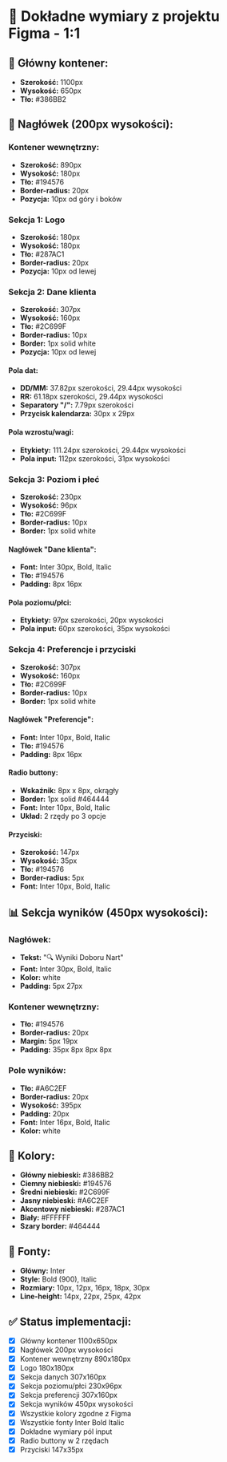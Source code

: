 # 📐 Dokładne wymiary z projektu Figma - 1:1

## 🎯 **Główny kontener:**
- **Szerokość:** 1100px
- **Wysokość:** 650px
- **Tło:** #386BB2

## 📱 **Nagłówek (200px wysokości):**

### **Kontener wewnętrzny:**
- **Szerokość:** 890px
- **Wysokość:** 180px
- **Tło:** #194576
- **Border-radius:** 20px
- **Pozycja:** 10px od góry i boków

### **Sekcja 1: Logo**
- **Szerokość:** 180px
- **Wysokość:** 180px
- **Tło:** #287AC1
- **Border-radius:** 20px
- **Pozycja:** 10px od lewej

### **Sekcja 2: Dane klienta**
- **Szerokość:** 307px
- **Wysokość:** 160px
- **Tło:** #2C699F
- **Border-radius:** 10px
- **Border:** 1px solid white
- **Pozycja:** 10px od lewej

#### **Pola dat:**
- **DD/MM:** 37.82px szerokości, 29.44px wysokości
- **RR:** 61.18px szerokości, 29.44px wysokości
- **Separatory "/":** 7.79px szerokości
- **Przycisk kalendarza:** 30px x 29px

#### **Pola wzrostu/wagi:**
- **Etykiety:** 111.24px szerokości, 29.44px wysokości
- **Pola input:** 112px szerokości, 31px wysokości

### **Sekcja 3: Poziom i płeć**
- **Szerokość:** 230px
- **Wysokość:** 96px
- **Tło:** #2C699F
- **Border-radius:** 10px
- **Border:** 1px solid white

#### **Nagłówek "Dane klienta":**
- **Font:** Inter 30px, Bold, Italic
- **Tło:** #194576
- **Padding:** 8px 16px

#### **Pola poziomu/płci:**
- **Etykiety:** 97px szerokości, 20px wysokości
- **Pola input:** 60px szerokości, 35px wysokości

### **Sekcja 4: Preferencje i przyciski**
- **Szerokość:** 307px
- **Wysokość:** 160px
- **Tło:** #2C699F
- **Border-radius:** 10px
- **Border:** 1px solid white

#### **Nagłówek "Preferencje":**
- **Font:** Inter 10px, Bold, Italic
- **Tło:** #194576
- **Padding:** 8px 16px

#### **Radio buttony:**
- **Wskaźnik:** 8px x 8px, okrągły
- **Border:** 1px solid #464444
- **Font:** Inter 10px, Bold, Italic
- **Układ:** 2 rzędy po 3 opcje

#### **Przyciski:**
- **Szerokość:** 147px
- **Wysokość:** 35px
- **Tło:** #194576
- **Border-radius:** 5px
- **Font:** Inter 10px, Bold, Italic

## 📊 **Sekcja wyników (450px wysokości):**

### **Nagłówek:**
- **Tekst:** "🔍 Wyniki Doboru Nart"
- **Font:** Inter 30px, Bold, Italic
- **Kolor:** white
- **Padding:** 5px 27px

### **Kontener wewnętrzny:**
- **Tło:** #194576
- **Border-radius:** 20px
- **Margin:** 5px 19px
- **Padding:** 35px 8px 8px 8px

### **Pole wyników:**
- **Tło:** #A6C2EF
- **Border-radius:** 20px
- **Wysokość:** 395px
- **Padding:** 20px
- **Font:** Inter 16px, Bold, Italic
- **Kolor:** white

## 🎨 **Kolory:**
- **Główny niebieski:** #386BB2
- **Ciemny niebieski:** #194576
- **Średni niebieski:** #2C699F
- **Jasny niebieski:** #A6C2EF
- **Akcentowy niebieski:** #287AC1
- **Biały:** #FFFFFF
- **Szary border:** #464444

## 📝 **Fonty:**
- **Główny:** Inter
- **Style:** Bold (900), Italic
- **Rozmiary:** 10px, 12px, 16px, 18px, 30px
- **Line-height:** 14px, 22px, 25px, 42px

## ✅ **Status implementacji:**
- [x] Główny kontener 1100x650px
- [x] Nagłówek 200px wysokości
- [x] Kontener wewnętrzny 890x180px
- [x] Logo 180x180px
- [x] Sekcja danych 307x160px
- [x] Sekcja poziomu/płci 230x96px
- [x] Sekcja preferencji 307x160px
- [x] Sekcja wyników 450px wysokości
- [x] Wszystkie kolory zgodne z Figma
- [x] Wszystkie fonty Inter Bold Italic
- [x] Dokładne wymiary pól input
- [x] Radio buttony w 2 rzędach
- [x] Przyciski 147x35px
